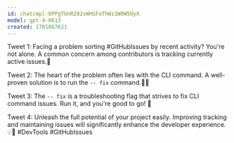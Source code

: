 ```yaml
---
id: chatcmpl-8PPgTUnR282xWHSFoThWz1W0W5OyX
model: gpt-4-0613
created: 1701067621
---
```

Tweet 1: 
Facing a problem sorting #GitHubIssues by recent activity? You're not alone. A common concern among contributors is tracking currently active issues.📍

Tweet 2: 
The heart of the problem often lies with the CLI command. A well-proven solution is to run the `-- fix` command.👩‍💻 

Tweet 3: 
The `-- fix` is a troubleshooting flag that strives to fix CLI command issues. Run it, and you're good to go! 🔧 

Tweet 4: 
Unleash the full potential of your project easily. Improving tracking and maintaining issues will significantly enhance the developer experience.💡🚀
#DevTools #GitHubIssues
